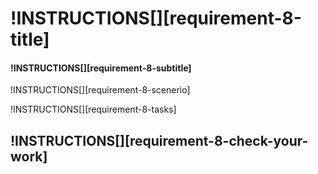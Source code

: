 # !INSTRUCTIONS[][requirement-8-title]

#### !INSTRUCTIONS[][requirement-8-subtitle]

!INSTRUCTIONS[][requirement-8-scenerio]

!INSTRUCTIONS[][requirement-8-tasks]

## !INSTRUCTIONS[][requirement-8-check-your-work]